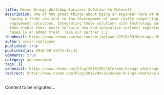 ```yaml
---
title: Nexmo Brings WhatsApp Business Solution to Mulesoft
description: One of the great things about being an engineer here at Nexmo is
  having a front row seat to the development of some really compelling customer
  engagement solutions. Integrating those solutions with technology partners who
  then enable their users to build new and innovative customer experience use
  cases is an added treat. Take our partner […]
thumbnail: https://www.nexmo.com/wp-content/uploads/2018/09/WhatsApp-MuleSoft-Nexmo_1200x675.jpg
author: oscar-rodriguez
published: true
published_at: 2018-09-26T15:45:31
comments: true
category: announcement
tags: []
canonical: https://www.nexmo.com/blog/2018/09/26/nexmo-brings-whatsapp-business-solution-mulesoft
redirect: https://www.nexmo.com/blog/2018/09/26/nexmo-brings-whatsapp-business-solution-mulesoft
---
```

Content to be migrated...